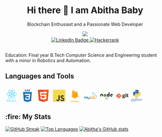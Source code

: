 <h1 align="center"> Hi there 👋 I am Abitha Baby </h1>
<p align="center">Blockchain Enthusiast and a Passionate Web Developer</p>
<div id="header" align="center">
  <img src="https://i.giphy.com/media/v1.Y2lkPTc5MGI3NjExOHl4dnU2bnF3YTZzZWxib3dyajlyNDc1YXE1bjRrOTh3dWk3eWQ2YyZlcD12MV9pbnRlcm5hbF9naWZfYnlfaWQmY3Q9cw/paTz7UZbPfTZFRYnnB/giphy.gif" height=200/>
</div>
<div id="badges" align="center">
  <a href="https://www.linkedin.com/in/abitha-baby">
    <img src="https://img.shields.io/badge/LinkedIn-blue?style=for-the-badge&logo=linkedin&logoColor=white" alt="LinkedIn Badge"/>
  </a>
  <a href="https://www.hackerrank.com/abithababy020">
    <img src="https://img.shields.io/badge/Hackerrank-darkgreen?style=for-the-badge&logo=twitter&logoColor=white" alt="Hackerrank"/>
  </a>
</div>
<img src="https://komarev.com/ghpvc/?username=your-abitha0020&style=flat-square&color=blue" alt=""/>

<p>Education: Final year B.Tech Computer Science and Engineering student with a minor in Robotics and Automation.</p>
<h2>  Languages and Tools <h2>
<div>
  <img src="https://github.com/devicons/devicon/blob/master/icons/react/react-original-wordmark.svg" title="React" alt="React" width="40" height="40"/>&nbsp;
  <img src="https://github.com/devicons/devicon/blob/master/icons/css3/css3-plain-wordmark.svg"  title="CSS3" alt="CSS" width="40" height="40"/>&nbsp;
  <img src="https://github.com/devicons/devicon/blob/master/icons/html5/html5-original.svg" title="HTML5" alt="HTML" width="40" height="40"/>&nbsp;
  <img src="https://github.com/devicons/devicon/blob/master/icons/javascript/javascript-original.svg" title="JavaScript" alt="JavaScript" width="40" height="40"/>&nbsp;
  <img src="https://github.com/devicons/devicon/blob/master/icons/firebase/firebase-plain-wordmark.svg" title="Firebase" alt="Firebase" width="40" height="40"/>&nbsp;
  <img src="https://github.com/devicons/devicon/blob/master/icons/mysql/mysql-original-wordmark.svg" title="MySQL"  alt="MySQL" width="40" height="40"/>&nbsp;
  <img src="https://github.com/devicons/devicon/blob/master/icons/nodejs/nodejs-original-wordmark.svg" title="NodeJS" alt="NodeJS" width="40" height="40"/>&nbsp;
  <img src="https://github.com/devicons/devicon/blob/master/icons/git/git-original-wordmark.svg" title="Git" **alt="Git" width="40" height="40"/>
  <img src="https://github.com/devicons/devicon/blob/master/icons/python/python-original-wordmark.svg" title="Java" alt="Java" width="40" height="40"/>&nbsp;
</div>
<h2> :fire: My Stats </h2>
<a href="https://git.io/streak-stats"><img src="https://github-readme-streak-stats.herokuapp.com?user=abitha0020&cache_buster=TIMESTAMP" alt="GitHub Streak" /></a>
<a href="https://git.io/streak-stats"><img src="https://github-readme-stats.vercel.app/api/top-langs/?username=abitha0020&cache_buster=TIMESTAMP&layout=compact&size_weight=0.5&count_weight=0.5" alt="Top Languages"></a>
<a href="https://git.io/streak-stats"><img src="https://github-readme-stats.vercel.app/api?username=abitha0020&cache_buster=TIMESTAMP" alt="Abitha's GitHub stats"></a>

